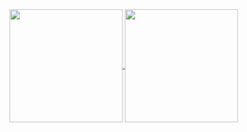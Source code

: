 <a href="https://github.com/anuraghazra/github-readme-stats">
  <img height=200 align="center" src="https://github-readme-stats.vercel.app/api?username=DilemaFixer" />
</a>
<a href="https://github.com/anuraghazra/DilemaFixer">
  <img height=200 align="center" src="https://github-readme-stats.vercel.app/api/top-langs?username=DilemaFixer&layout=compact&langs_count=8&card_width=200" />
</a>


